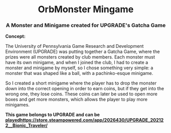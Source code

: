 <h1 align="center">OrbMonster Mingame</h1>
<h3 align="center">A Monster and Minigame created for UPGRADE's Gatcha Game</h3>

**Concept:**

The University of Pennsylvania Game Research and Development Environment (UPGRADE) was putting together a Gatcha Game, where the prizes were all monsters created by club members. Each monster must have its own minigame, and when I joined the club, I had to create a monster and minigame by myself, so I chose something very simple: a monster that was shaped like a ball, with a pachinko-esque minigame. 

So I created a short minigame where the player has to drop the monster down into the correct opening in order to earn coins, but if they get into the wrong one, they lose coins. These coins can later be used to open more boxes and get more monsters, which allows the player to play more minigames.

**This game belongs to UPGRADE and can be [played](https://store.steampowered.com/app/2026430/UPGRADE_202122__Bionic_Traveler/)https://store.steampowered.com/app/2026430/UPGRADE_202122__Bionic_Traveler/**
